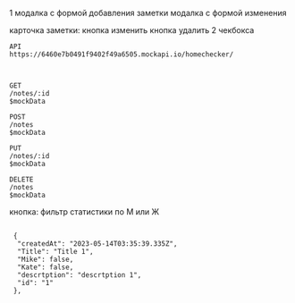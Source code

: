 1 модалка с формой добавления заметки
 модалка с формой изменения



карточка заметки:
кнопка изменить
кнопка удалить
2 чекбокса


~~~
API
https://6460e7b0491f9402f49a6505.mockapi.io/homechecker/



GET
/notes/:id
$mockData

POST
/notes
$mockData

PUT
/notes/:id
$mockData

DELETE
/notes
$mockData
~~~~



кнопка:
фильтр статистики
по М или Ж



~~~~~

 {
  "createdAt": "2023-05-14T03:35:39.335Z",
  "Title": "Title 1",
  "Mike": false,
  "Kate": false,
  "descrtption": "descrtption 1",
  "id": "1"
 },